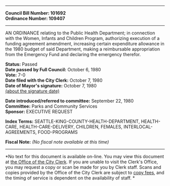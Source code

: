 * * * * *  
  
**Council Bill Number: [](#h0)[](#h2)101692**   
**Ordinance Number: 109407**  
  
* * * * *  
  
AN ORDINANCE relating to the Public Health Department; in connection with the Women, Infants and Children Program, authorizing execution of a funding agreement amendment, increasing certain expenditure allowance in the 1980 budget of said Department, making a reimbursable appropriation from the Emergency Fund and declaring the emergency therefor.  
  
**Status:** Passed   
**Date passed by Full Council:** October 6, 1980   
**Vote:** 7-0   
**Date filed with the City Clerk:** October 7, 1980   
**Date of Mayor's signature:** October 7, 1980   
[(about the signature date)](/~public/approvaldate.htm)   
  
  
**Date introduced/referred to committee:** September 22, 1980   
**Committee:** Parks and Community Services   
**Sponsor:** EXECUTIVE REQUEST   
  
**Index Terms:** SEATTLE-KING-COUNTY-HEALTH-DEPARTMENT, HEALTH-CARE, HEALTH-CARE-DELIVERY, CHILDREN, FEMALES, INTERLOCAL-AGREEMENTS, FOOD-PROGRAMS  
  
**Fiscal Note:** *(No fiscal note available at this time)*  
  
* * * * *  
  
*No text for this document is available on-line. You may view this document at [the Office of the City Clerk](http://www.seattle.gov/leg/clerk/contactUs.htm). If you are unable to visit the Clerk's Office, you may request a copy or scan be made for you by Clerk staff. Scans and copies provided by the Office of the City Clerk are subject to [copy fees](http://clerk.seattle.gov/~public/clerkfees.htm), and the timing of service is dependent on the availability of staff. *  
  
  

